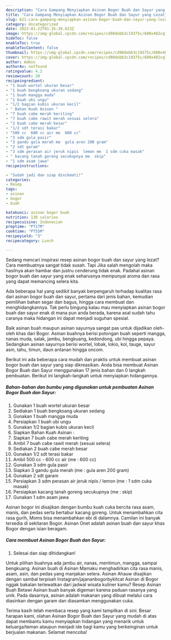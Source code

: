 ```yaml
---
description: "Cara Gampang Menyiapkan Asinan Bogor Buah dan Sayur yang Lezat}"
title: "Cara Gampang Menyiapkan Asinan Bogor Buah dan Sayur yang Lezat}"
slug: 621-cara-gampang-menyiapkan-asinan-bogor-buah-dan-sayur-yang-lezat
category: Uncategorized
date: 2023-01-22T01:35:39.623Z
image: https://img-global.cpcdn.com/recipes/cd98debb3c19375c/680x482cq70/asinan-bogor-buah-dan-sayur-foto-resep-utama.jpg
hideToc: false
enableToc: true
enableTocContent: false
thumbnail: https://img-global.cpcdn.com/recipes/cd98debb3c19375c/680x482cq70/asinan-bogor-buah-dan-sayur-foto-resep-utama.jpg
cover: https://img-global.cpcdn.com/recipes/cd98debb3c19375c/680x482cq70/asinan-bogor-buah-dan-sayur-foto-resep-utama.jpg
author: Admin
authorAv: notfound
ratingvalue: 4.2
reviewcount: 20
recipeingredient:
- "1 buah wortel ukuran besar"
- "1 buah bengkoang ukuran sedang"
- "1 buah mangga muda"
- "1 buah ubi ungu"
- "1/2 bagian kubis ukuran kecil"
- " Bahan Kuah Asinan "
- "7 buah cabe merah keriting"
- "7 buah cabe rawit merah sesuai selera"
- "2 buah cabe merah besar"
- "1/2 sdt terasi bakar"
- "500 cc  600 cc air me  600 cc"
- "3 sdm gula pasir"
- "3 gandu gula merah me  gula aren 200 gram"
- "2 sdt garam"
- "3 sdm perasan air jeruk nipis  lemon me  1 sdm cuka masak"
- " kacang tanah goreng secukupnya me  skip"
- "1 sdm asam jawa"
recipeinstructions:

- "Sudah jadi dan siap dinikmati!"
categories:
- Resep
tags:
- asinan
- bogor
- buah

katakunci: asinan bogor buah 
nutrition: 138 calories
recipecuisine: Indonesian
preptime: "PT17M"
cooktime: "PT55M"
recipeyield: "3"
recipecategory: Lunch

---
```



Sedang mencari inspirasi resep asinan bogor buah dan sayur yang lezat? Cara membuatnya sangat tidak susah. Tapi Jika salah mengolah maka hasilnya akan hambar dan justru cenderung tidak enak. Padahal asinan bogor buah dan sayur yang enak seharusnya mempunyai aroma dan rasa yang dapat memancing selera kita.


Ada beberapa hal yang sedikit banyak berpengaruh terhadap kualitas rasa dari asinan bogor buah dan sayur, pertama dari jenis bahan, kemudian pemilihan bahan segar dan bagus, hingga cara membuat dan menghidangkannya. Tak perlu bingung kalau mau menyiapkan asinan bogor buah dan sayur enak di mana pun anda berada, karena asal sudah tahu caranya maka hidangan ini dapat menjadi suguhan spesial.

Baik asinan buah maupun asinan sayurnya sangat pas untuk dijadikan oleh-oleh khas dari Bogor. Asinan buahnya berisi potongan buah seperti mangga, nanas muda, salak, jambu, bengkuang, kedondong, ubi hingga pepaya. Sedangkan asinan sayurnya berisi wortel, lobak, lokio, kol, tauge, sayur asin, tahu, timun, daun antanan hingga oncom.


Berikut ini ada beberapa cara mudah dan praktis untuk membuat asinan bogor buah dan sayur yang siap dikreasikan. Anda bisa membuat Asinan Bogor Buah dan Sayur menggunakan 17 jenis bahan dan 0 langkah pembuatan. Berikut ini langkah-langkah untuk menyiapkan hidangannya.

<!--inarticleads1-->

##### Bahan-bahan dan bumbu yang digunakan untuk pembuatan Asinan Bogor Buah dan Sayur:

1. Gunakan 1 buah wortel ukuran besar
1. Sediakan 1 buah bengkoang ukuran sedang
1. Gunakan 1 buah mangga muda
1. Persiapkan 1 buah ubi ungu
1. Gunakan 1/2 bagian kubis ukuran kecil
1. Siapkan  Bahan Kuah Asinan :
1. Siapkan 7 buah cabe merah keriting
1. Ambil 7 buah cabe rawit merah (sesuai selera)
1. Sediakan 2 buah cabe merah besar
1. Gunakan 1/2 sdt terasi bakar
1. Ambil 500 cc - 600 cc air (me : 600 cc)
1. Gunakan 3 sdm gula pasir
1. Siapkan 3 gandu gula merah (me : gula aren 200 gram)
1. Gunakan 2 sdt garam
1. Persiapkan 3 sdm perasan air jeruk nipis / lemon (me : 1 sdm cuka masak)
1. Persiapkan  kacang tanah goreng secukupnya (me : skip)
1. Gunakan 1 sdm asam jawa


Asinan bogor ini disajikan dengan bumbu kuah cuka bercita rasa asam, manis, dan pedas serta bertabur kacang goreng. Untuk menambahkan cita rasa gurih, Moms bisa menambahkan ebi di dalamnya. Camilan ini banyak tersedia di sekitaran Bogor. Asinan Onet adalah asinan buah dan sayur khas Bogor dengan isian beragam. 

<!--inarticleads2-->

##### Cara membuat Asinan Bogor Buah dan Sayur:


1. Selesai dan siap dihidangkan!

Untuk pilihan buahnya ada jambu air, nanas, mentimun, mangga, sampai bengkuang. Asinan buah di Asinan Mamaku menghadirkan cita rasa manis, asam, asin, dan pedas yang manjakan selera. Asinan Ahauw disajikan dengan sambal terpisah Instagram/jajananbogorbykitcat Asinan di Bogor nggak bakalan terlewatkan dari jadwal wisata kuliner kamu? Resep Asinan Buah Betawi Asinan buah banyak digemari karena paduan rasanya yang unik. Pada dasarnya, asinan adalah makanan yang dibuat melalui cara diasinkan dengan garam dan diasamkan menggunakan cuka. 

Terima kasih telah membaca resep yang kami tampilkan di sini. Besar harapan kami, olahan Asinan Bogor Buah dan Sayur yang mudah di atas dapat membantu kamu menyiapkan hidangan yang menarik untuk keluarga/teman ataupun menjadi ide bagi kamu yang berkeinginan untuk berjualan makanan. Selamat mencoba!
